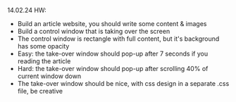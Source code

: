 14.02.24 HW:
- Build an article website, you should write some content & images
- Build a control window that is taking over the screen
- The control window is rectangle with full content, but it's background has some opacity
- Easy: the take-over window should pop-up after 7 seconds if you reading the article
- Hard: the take-over window should pop-up after scrolling 40% of current window down
- The take-over window should be nice, with css design in a separate .css file, be creative